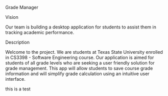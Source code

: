 Grade Manager

Vision

Our team is building a desktop application for students to assist them in tracking academic performance.

Description

Welcome to the project. We are students at Texas State University enrolled in CS3398 - Software Engineering course.
Our application is aimed for students of all grade levels who are seeking a user friendly solution for grade management.
This app will allow students to save course grade information and will simplify grade calculation using an intuitive user interface.

this is a test
